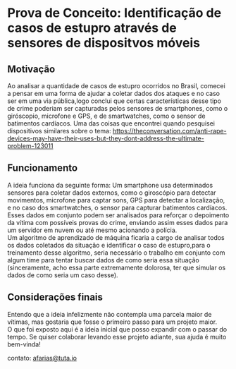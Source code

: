 # Prova de Conceito: Identificação de casos de estupro através de sensores de dispositvos móveis

## Motivação

Ao analisar a quantidade de casos de estupro ocorridos no Brasil, comecei a pensar em uma forma de ajudar a coletar dados dos ataques e no caso ser em uma via pública,logo conclui que certas características desse tipo de crime poderiam ser capturadas pelos sensores de smartphones, como o giróscopio, microfone e GPS, e de smartwatches, como o sensor de batimentos cardíacos.
Uma das coisas que encontrei quando pesquisei dispositivos similares sobre o tema: https://theconversation.com/anti-rape-devices-may-have-their-uses-but-they-dont-address-the-ultimate-problem-123011


## Funcionamento

A ideia funciona da seguinte forma: Um smartphone usa determinados sensores para coletar dados externos, como o giroscópio para detectar movimentos, microfone para captar sons, GPS para detectar a localização, e no caso dos smartwatches, o sensor para capturar batimentos cardíacos. Esses dados em conjunto podem ser analisados para reforçar o depoimento da vítima com possíveis provas do crime, enviando assim esses dados para um servidor em nuvem ou até mesmo acionando a polícia.\
Um algoritmo de aprendizado de máquina ficaria a cargo de analisar todos os dados coletados da situação e identificar o caso de estupro,para o treinamento desse algoritmo, seria necessário o trabalho em conjunto com algum time para tentar buscar dados de como seria essa situação (sinceramente, acho essa parte extremamente dolorosa, ter que simular os dados de como seria um caso desse).

## Considerações finais

Entendo que a ideia infelizmente não contempla uma parcela maior de vítimas, mas gostaria que fosse o primeiro passo para um projeto maior.\
O que foi exposto aqui é a ideia inicial que posso expandir com o passar do tempo.
Se quiser colaborar levando esse projeto adiante, sua ajuda é muito bem-vinda!

contato: afarias@tuta.io
